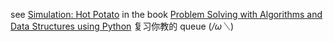 see [Simulation: Hot Potato](https://runestone.academy/runestone/books/published/pythonds/BasicDS/SimulationHotPotato.html) in the book [Problem Solving with Algorithms and Data Structures using Python](https://runestone.academy/runestone/books/published/pythonds/index.html)
复习你教的 queue (*/ω＼*)